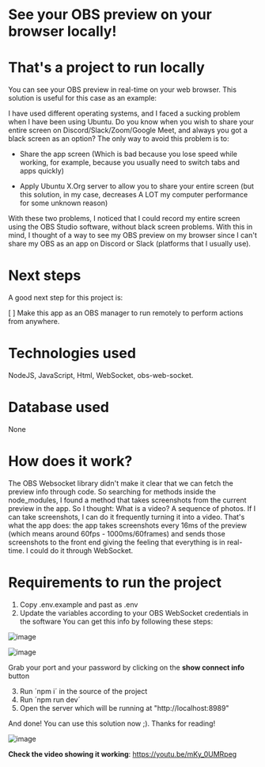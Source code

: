 # See your OBS preview on your browser locally!

# **That's a project to run locally**

You can see your OBS preview in real-time on your web browser. This solution is useful for this case as an example:

I have used different operating systems, and I faced a sucking problem when I have been using Ubuntu. Do you know when you wish to share your entire screen on Discord/Slack/Zoom/Google Meet, and always you got a black screen as an option? The only way to avoid this problem is to:

   -  Share the app screen (Which is bad because you lose speed while working, for example, because you usually need to switch tabs and apps quickly)

   - Apply Ubuntu X.Org server to allow you to share your entire screen (but this solution, in my case, decreases A LOT my computer performance for some unknown reason)

With these two problems, I noticed that I could record my entire screen using the OBS Studio software, without black screen problems. With this in mind, I thought of a way to see my OBS preview on my browser since I can't share my OBS as an app on Discord or Slack (platforms that I usually use).

# **Next steps**

A good next step for this project is:

[ ] Make this app as an OBS manager to run remotely to perform actions from anywhere.

# **Technologies used**

NodeJS, JavaScript, Html, WebSocket, obs-web-socket.

# **Database used**

None

# **How does it work?**

The OBS Websocket library didn't make it clear that we can fetch the preview info through code. So searching for methods inside the node_modules, I found a method that takes screenshots from the current preview in the app. So I thought: What is a video? A sequence of photos. If I can take screenshots, I can do it frequently turning it into a video. That's what the app does: the app takes screenshots every 16ms of the preview (which means around 60fps - 1000ms/60frames) and sends those screenshots to the front end giving the feeling that everything is in real-time. I could do it through WebSocket.

# **Requirements to run the project**

1. Copy .env.example and past as .env
2. Update the variables according to your OBS WebSocket credentials in the software
   You can get this info by following these steps:

![image](https://github.com/Emerson1337/obs-browser-preview/assets/58860863/1250283d-914b-42c9-ac15-d7e60402db0a)

![image](https://github.com/Emerson1337/obs-browser-preview/assets/58860863/581ddba7-e149-4075-af0f-8951b2540ccd)

Grab your port and your password by clicking on the **show connect info** button

3. Run ´npm i´ in the source of the project
4. Run ´npm run dev´
5. Open the server which will be running at "http://localhost:8989"

And done! You can use this solution now ;). Thanks for reading!

![image](https://github.com/Emerson1337/obs-browser-preview/assets/58860863/4334581a-f785-4d4c-990b-e46a216a748a)


**Check the video showing it working**: https://youtu.be/mKy_0UMRpeg
